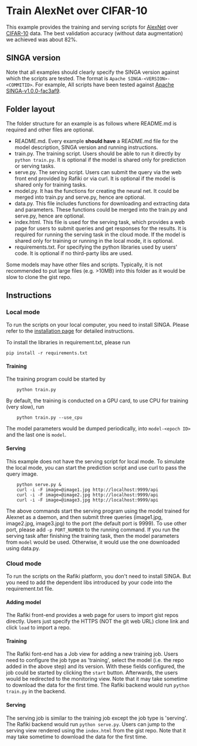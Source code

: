 # Train AlexNet over CIFAR-10

This example provides the training and serving scripts for [AlexNet](https://code.google.com/p/cuda-convnet/source/browse/trunk/example-layers/layers-18pct.cfg) over [CIFAR-10](http://www.cs.toronto.edu/~kriz/cifar.html) data.
The best validation accuracy (without data augmentation) we achieved was about 82%.


## SINGA version

Note that all examples should clearly specify the SINGA version against which the scripts are tested. The format is `Apache SINGA-<VERSION>-<COMMITID>`. For example,
All scripts have been tested against [Apache SINGA-v1.0.0-fac3af9](https://github.com/apache/incubator-singa/tree/4826d40a1a6b67dd322fec5d3f6a5af1a17dc73d).

## Folder layout

The folder structure for an example is as follows where README.md is required and other files are optional.

* README.md. Every example **should have** a README.md file for the model description, SINGA version and running instructions.
* train.py. The training script. Users should be able to run it directly by `python train.py`. It is optional if the model is shared only for prediction or serving tasks.
* serve.py. The serving script. Users can submit the query via the web front end provided by Rafiki or via curl. It is optional if the model is shared only for training tasks.
* model.py. It has the functions for creating the neural net. It could be merged into train.py and serve.py, hence are optional.
* data.py. This file includes functions for downloading and extracting data and parameters. These functions could be merged into the train.py and serve.py, hence are optional.
* index.html. This file is used for the serving task, which provides a web page for users to submit queries and get responses for the results. It is required for running the serving task in the cloud mode. If the model is shared only for training or running in the local mode, it is optional.
* requirements.txt. For specifying the python libraries used by users' code. It is optional if no third-party libs are used.

Some models may have other files and scripts. Typically, it is not recommended to put large files (e.g. >10MB) into this folder as it would be slow to clone the gist repo.

## Instructions

### Local mode
To run the scripts on your local computer, you need to install SINGA.
Please refer to the [installation page](http://singa.apache.org/en/docs/installation.html) for detailed instructions.

To install the libraries in requirement.txt, please run

    pip install -r requirements.txt


#### Training
The training program could be started by

        python train.py

By default, the training is conducted on a GPU card, to use CPU for training (very slow), run

        python train.py --use_cpu

The model parameters would be dumped periodically, into `model-<epoch ID>` and the last one is `model`.

#### Serving

This example does not have the serving script for local mode. To simulate the local mode, you can start the prediction script and use curl to pass the query image.

        python serve.py &
        curl -i -F image=@image1.jpg http://localhost:9999/api
        curl -i -F image=@image2.jpg http://localhost:9999/api
        curl -i -F image=@image3.jpg http://localhost:9999/api

The above commands start the serving program using the model trained for Alexnet as a daemon,
and then submit three queries (image1.jpg, image2.jpg, image3.jpg) to the port (the default port is 9999).
To use other port, please add `-p PORT_NUMBER` to the running command.
If you run the serving task after finishing the training task,
then the model parameters from `model` would be used.
Otherwise, it would use the one downloaded using data.py.


### Cloud mode

To run the scripts on the Rafiki platform, you don't need to install SINGA. But you need to add the dependent libs introduced by your code into the requirement.txt file.

#### Adding model

The Rafiki front-end provides a web page for users to import gist repos directly.
Users just specify the HTTPS (NOT the git web URL) clone link and click `load` to import a repo.

#### Training

The Rafiki font-end has a Job view for adding a new training job. Users need to configure the job type as 'training',
select the model (i.e. the repo added in the above step) and its version.
With these fields configured, the job could be started by clicking the `start` button.
Afterwards, the users would be redirected to the monitoring view.
Note that it may take sometime to download the data for the first time.
The Rafiki backend would run `python train.py` in the backend.

#### Serving

The serving job is similar to the training job except the job type is 'serving'.
The Rafiki backend would run `python serve.py`. Users can jump to the serving view rendered using the `index.html` from the gist repo.
Note that it may take sometime to download the data for the first time.
